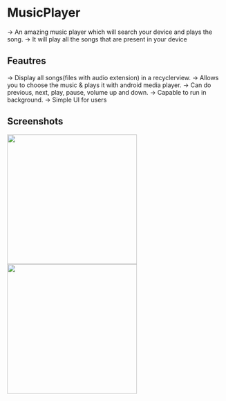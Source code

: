 # MusicPlayer
-> An amazing music player which will search your device and plays the song. 
-> It will play all the songs that are present in your device

## Feautres
->  Display all songs(files with audio extension) in a recyclerview.
->  Allows you to choose the music & plays it with android media player.
->  Can do previous, next, play, pause, volume up and down.
->  Capable to run in background.
->  Simple UI for users

## Screenshots
<img src="https://github.com/gargk747/MusicPlayer/blob/master/assets/readme1.jpg" width="300">

<img src="https://github.com/gargk747/MusicPlayer/blob/master/assets/readme2.jpg" width="300">
